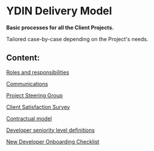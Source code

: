 # YDIN Delivery Model

**Basic processes for all the Client Projects.**

Tailored case-by-case depending on the Project's needs.

## Content:

[Roles and responsibilities](docs/roles-and-responsibilities.md)

[Communications](docs/communications.md)

[Project Steering Group](docs/steering-group.md)

[Client Satisfaction Survey](docs/client-satisfaction-survey.md)

[Contractual model](docs/contracts.md)

[Developer seniority level definitions](docs/seniority-levels.md)

[New Developer Onboarding Checklist](docs/new-developer-onboarding-checklist.md)
